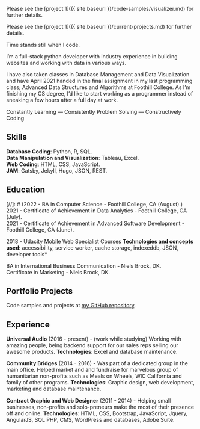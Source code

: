 

Please see the [project 1]({{ site.baseurl }}/code-samples/visualizer.md) for further details.

Please see the [project 1]({{ site.baseurl }}/current-projects.md) for further details.


Time stands still when I code.

I’m a full-stack python developer with industry experience in building websites and working with data in various ways.

I have also taken classes in Database Management and Data Visualization and have April 2021 handed in the final assignment in my last programming class; Advanced Data Structures and Algorithms at Foothill College. As I’m finishing my CS degree, I’d like to start working as a programmer instead of sneaking a few hours after a full day at work.

Constantly Learning — Consistently Problem Solving — Constructively Coding

## Skills
**Database Coding**: Python, R, SQL.  
**Data Manipulation and Visualization**: Tableau, Excel.  
**Web Coding**: HTML, CSS, JavaScript.  
**JAM**: Gatsby, Jekyll, Hugo, JSON, REST.  

## Education
[//]: # (2022 - BA in Computer Science - Foothill College, CA (August).)  
2021 - Certificate of Achievement in Data Analytics - Foothill College, CA (July).  
2021 - Certificate of Achievement in Advanced Software Development - Foothill College, CA (June). 

2018 - Udacity Mobile Web Specialist Courses
       **Technologies and concepts used**: accessibility, service worker, cache storage, indexeddb, JSON, developer tools*


BA in International Business Communication - Niels Brock, DK.  
Certificate in Marketing - Niels Brock, DK.

## Portfolio Projects
Code samples and projects at [my GitHub repository](https://github.com/peayah).

## Experience

**Universal Audio** 
(2016 - present) - 
(work while studying)
Working with amazing people, being backend support for our sales reps selling our awesome products. 
**Technologies**: Excel and database maintenance. 

**Community Bridges** 
(2014 - 2016) - 
Was part of a dedicated group in the main office. Helped market and and fundraise for marvelous group of humanitarian non-profits such as Meals on  Wheels, WIC California and family of other programs.
**Technologies**: Graphic design, web development, marketing and database maintenance.

**Contract Graphic and Web Designer** 
(2011 - 2014) - 
Helping small businesses, non-profits and solo-preneurs make the most of their presence off and online. 
**Technologies**: HTML, CSS, Bootstrap, JavaScript, Jquery, AngularJS, SQL PHP, CMS, WordPress and databases, Adobe Suite.

